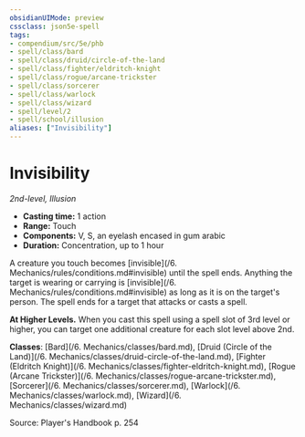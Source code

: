 ```yaml
---
obsidianUIMode: preview
cssclass: json5e-spell
tags:
- compendium/src/5e/phb
- spell/class/bard
- spell/class/druid/circle-of-the-land
- spell/class/fighter/eldritch-knight
- spell/class/rogue/arcane-trickster
- spell/class/sorcerer
- spell/class/warlock
- spell/class/wizard
- spell/level/2
- spell/school/illusion
aliases: ["Invisibility"]
---
```

# Invisibility
*2nd-level, Illusion*  

- **Casting time:** 1 action
- **Range:** Touch
- **Components:** V, S, an eyelash encased in gum arabic
- **Duration:** Concentration, up to 1 hour

A creature you touch becomes [invisible](/6. Mechanics/rules/conditions.md#invisible) until the spell ends. Anything the target is wearing or carrying is [invisible](/6. Mechanics/rules/conditions.md#invisible) as long as it is on the target's person. The spell ends for a target that attacks or casts a spell.

**At Higher Levels.** When you cast this spell using a spell slot of 3rd level or higher, you can target one additional creature for each slot level above 2nd.

**Classes**: [Bard](/6. Mechanics/classes/bard.md), [Druid (Circle of the Land)](/6. Mechanics/classes/druid-circle-of-the-land.md), [Fighter (Eldritch Knight)](/6. Mechanics/classes/fighter-eldritch-knight.md), [Rogue (Arcane Trickster)](/6. Mechanics/classes/rogue-arcane-trickster.md), [Sorcerer](/6. Mechanics/classes/sorcerer.md), [Warlock](/6. Mechanics/classes/warlock.md), [Wizard](/6. Mechanics/classes/wizard.md)

Source: Player's Handbook p. 254